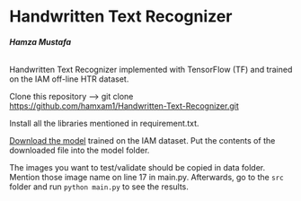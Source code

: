 # Handwritten Text Recognizer
  
######   **Hamza Mustafa**


Handwritten Text Recognizer implemented with TensorFlow (TF) and trained on the IAM off-line HTR dataset.

Clone this repository --> git clone https://github.com/hamxam1/Handwritten-Text-Recognizer.git

Install all the libraries mentioned in requirement.txt.

[Download the model](https://www.dropbox.com/s/lod3gabgtuj0zzn/model.zip?dl=1) trained on the IAM dataset.
Put the contents of the downloaded file  into the model folder.


The images you want to test/validate should be copied in data folder.
Mention those image name on line 17 in main.py.
Afterwards, go to the `src` folder  and run `python main.py` to see the results.



